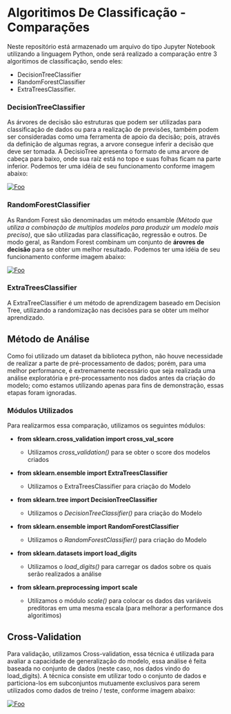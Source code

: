 # Algoritimos De Classificação - Comparações
  Neste repositório está armazenado um arquivo do tipo Jupyter Notebook utilizando a linguagem Python, onde será realizado a comparação entre 3 algoritimos de classificação, sendo eles:  
  
  * DecisionTreeClassifier 
  * RandomForestClassifier 
  * ExtraTreesClassifier.

### DecisionTreeClassifier
  As árvores de decisão são estruturas que podem ser utilizadas para classificação de dados ou para a realização de previsões, também podem ser consideradas como uma ferramenta de apoio da decisão; pois, através da definição de algumas regras, a arvore consegue inferir a decisão que deve ser tomada. A DecisioTree apresenta o formato de uma arvore de cabeça para baixo, onde sua raíz está no topo e suas folhas ficam na parte inferior. Podemos ter uma idéia de seu funcionamento conforme imagem abaixo:
  
<a href="http://google.com.au/" align="center" rel="some text">![Foo](https://didatica.tech/wp-content/uploads/2020/07/image-5.png)</a>







### RandomForestClassifier
  As Random Forest são denominadas um método ensamble *(Método que utiliza a combinação de multiplos modelos para produzir um modelo mais preciso)*, que são utilizadas para classificação, regressão e outros. De modo geral, as Random Forest combinam um conjunto de **árovres de decisão** para se obter um melhor resultado. Podemos ter uma idéia de seu funcionamento conforme imagem abaixo:
  
<a href="http://google.com.au/" align="center" rel="some text">![Foo](https://static.javatpoint.com/tutorial/machine-learning/images/random-forest-algorithm2.png)</a>
  
  
  
  
  
  
  
### ExtraTreesClassifier
  A ExtraTreeClassifier é um método de aprendizagem baseado em Decision Tree, utilizando a randomização nas decisões para se obter um melhor aprendizado.


## Método de Análise
  Como foi utilizado um dataset da biblioteca python, não houve necessidade de realizar a parte de pré-processamento de dados; porém, para uma melhor performance, é extremamente necessário que seja realizada uma análise exploratória e pré-processamento nos dados antes da criação do modelo; como estamos utilizando apenas para fins de demonstração, essas etapas foram ignoradas.

### Módulos Utilizados
  Para realizarmos essa comparação, utilizamos os seguintes módulos:
* **from sklearn.cross_validation import cross_val_score**
    * Utilizamos *cross_validation()* para se obter o score dos modelos criados
      
* **from sklearn.ensemble import ExtraTreesClassifier**
    * Utilizamos o ExtraTreesClassifier para criação do Modelo
      
* **from sklearn.tree import DecisionTreeClassifier**
    * Utilizamos o  *DecisionTreeClassifier()* para criação do Modelo
      
* **from sklearn.ensemble import RandomForestClassifier**
    * Utilizamos o *RandomForestClassifier()* para criação do Modelo
      
* **from sklearn.datasets import load_digits**
    * Utilizamos o *load_digits()* para carregar os dados sobre os quais serão realizados a análise
      
* **from sklearn.preprocessing import scale**
    * Utilizamos o módulo *scale()* para colocar os dados das variáveis preditoras em uma mesma escala (para melhorar a performance dos algoritimos)
 
## Cross-Validation
  Para validação, utilizamos Cross-validation, essa técnica  é utilizada para avaliar a capacidade de generalização do modelo, essa análise é feita baseada no conjunto de dados (neste caso, nos dados vindo do load_digits).
  A técnica consiste em utilizar todo o conjunto de dados e particiona-los em subconjuntos mutuamente exclusivos para serem utilizados como dados de treino / teste, conforme imagem abaixo:

<a href="http://google.com.au/" rel="some text">![Foo](https://www.mltut.com/wp-content/uploads/2020/05/cross-validation.png)</a>
